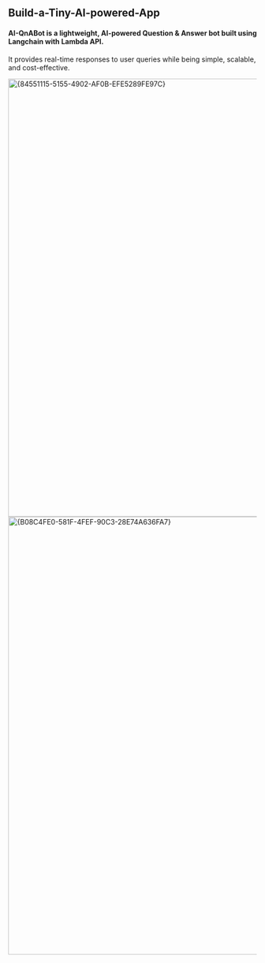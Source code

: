 ## Build-a-Tiny-AI-powered-App

#### AI-QnABot is a lightweight, AI-powered Question & Answer bot built using Langchain with Lambda API.  
It provides real-time responses to user queries while being simple, scalable, and cost-effective.

<img width="1920" height="887" alt="{84551115-5155-4902-AF0B-EFE5289FE97C}" src="https://github.com/user-attachments/assets/433fe453-992a-4440-831c-6f705180e3e1" />


<img width="1920" height="887" alt="{B08C4FE0-581F-4FEF-90C3-28E74A636FA7}" src="https://github.com/user-attachments/assets/ba1c84f4-2e04-4a98-bfcf-774a280bd4e3" />
